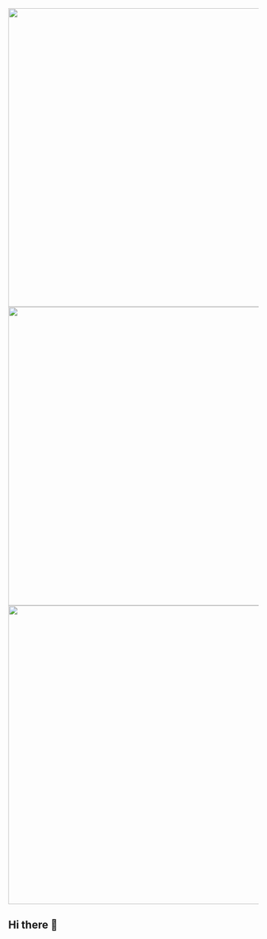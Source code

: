 <img src="&=80" width="600">

<img src="&=80" width="600">

<img src="https://i.imgur.com/YSFUvMQ.png&=80" width="600">



## Hi there 👋

<!--
**detective-prince/detective-prince** is a ✨ _special_ ✨ repository because its `README.md` (this file) appears on your GitHub profile.

Here are some ideas to get you started:

- 🔭 I’m currently working on ...
- 🌱 I’m currently learning ...
- 👯 I’m looking to collaborate on ...
- 🤔 I’m looking for help with ...
- 💬 Ask me about ...
- 📫 How to reach me: ...
- 😄 Pronouns: ...
- ⚡ Fun fact: ...
-->
